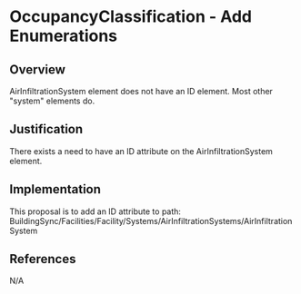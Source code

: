 # OccupancyClassification - Add Enumerations

## Overview

AirInfiltrationSystem element does not have an ID element.  Most other "system" elements do.

## Justification

There exists a need to have an ID attribute on the AirInfiltrationSystem element.

## Implementation

This proposal is to add an ID attribute to path: 
BuildingSync/Facilities/Facility/Systems/AirInfiltrationSystems/AirInfiltrationSystem

## References

N/A
